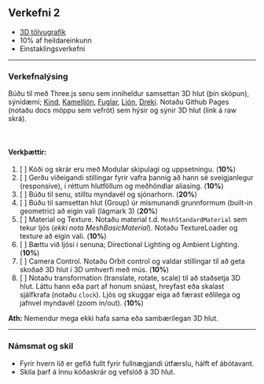 ## Verkefni 2
- [3D tölvugrafík](https://github.com/GunnarThorunnarson/FORR3FV05EU/wiki/3D-t%C3%B6lvugraf%C3%ADk)
- 10% af heildareinkunn
- Einstaklingsverkefni

---

### Verkefnalýsing
Búðu til með Three.js senu sem inniheldur samsettan 3D hlut (þín sköpun), sýnidæmi; [Kind](https://codepen.io/elliezen/pen/GWbBrx), [Kamelljón](https://codepen.io/elliezen/pen/evXgdE), [Fuglar](https://codepen.io/Yakudoo/pen/LVyJXw), [Ljón](https://codepen.io/Yakudoo/full/YXxmYR/), [Dreki](https://codepen.io/Yakudoo/pen/yNjRRL). Notaðu Github Pages (notaðu docs möppu sem vefrót) sem hýsir og sýnir 3D hlut (link á raw skrá).

<br>

#### Verkþættir:
1. [ ] Kóði og skrár eru með Modular skipulagi og uppsetningu. (**10%**)
1. [ ] Gerðu viðeigandi stillingar fyrir vafra þannig að hann sé sveigjanlegur (responsive), í réttum hlutföllum og meðhöndlar aliasing. (**10%**)
1. [ ] Búðu til senu, stilltu myndavél og sjónarhorn. (**20%**)
1. [ ] Búðu til samsettan hlut (Group) úr mismunandi grunnformum (built-in geometric) að eigin vali (lágmark 3) (**20%**)
1. [ ] Material og Texture. Notaðu material t.d. `MeshStandardMaterial` sem tekur ljós (_ekki nota MeshBasicMaterial_). Notaðu TextureLoader og texture að eigin vali. (**10%**) 
1. [ ] Bættu við ljósi í senuna; Directional Lighting og Ambient Lighting. (**10%**)
1. [ ] Camera Control. Notaðu Orbit control og valdar stillingar til að geta skoðað 3D hlut í 3D umhverfi með mús. (**10%**)
1. [ ] Notaðu transformation (translate, rotate, scale) til að staðsetja 3D hlut. Láttu hann eða part af honum snúast, hreyfast eða skalast sjálfkrafa (notaðu `clock`). Ljós og skuggar eiga að færast eðlilega og jafnvel myndavél (zoom in/out). (**10%**)
<!--
1. [ ] **Bónus (má sleppa)** Þegar smellt er á 3D hlut (eða skjá) með mús þá á hluturinn að breytast; lögun, útlit og hreyfing. Kvikun þarf að vera samsett (keyframes).
-->

**Ath:** Nemendur mega ekki hafa sama eða sambærilegan 3D hlut. 

---

### Námsmat og skil
- Fyrir hvern lið er gefið fullt fyrir fullnægjandi útfærslu, hálft ef ábótavant. 
- Skila þarf á Innu kóðaskrár og vefslóð á 3D hlut. 

